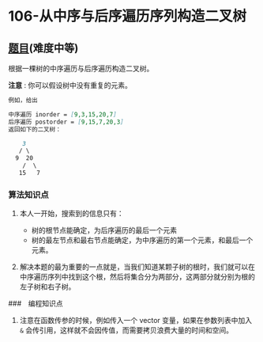 # 106-从中序与后序遍历序列构造二叉树

## [题目](https://leetcode-cn.com/problems/construct-binary-tree-from-inorder-and-postorder-traversal/)(难度中等)

根据一棵树的中序遍历与后序遍历构造二叉树。

**注意** : 你可以假设树中没有重复的元素。

```markdown
例如，给出

中序遍历 inorder = [9,3,15,20,7]
后序遍历 postorder = [9,15,7,20,3]
返回如下的二叉树：

    3
   / \
  9  20
    /  \
   15   7

```

### 算法知识点
1. 本人一开始，搜索到的信息只有：
    - 树的根节点能确定，为后序遍历的最后一个元素
    - 树的最左节点和最右节点能确定，为中序遍历的第一个元素，和最后一个元素。

2. 解决本题的最为重要的一点就是，当我们知道某颗子树的根时，我们就可以在中序遍历序列中找到这个根，然后将集合分为两部分，这两部分就分别为根的左子树和右子树。

###　编程知识点
1. 注意在函数传参的时候，例如传入一个 vector 变量，如果在参数列表中加入 `&` 会传引用，这样就不会因传值，而需要拷贝浪费大量的时间和空间。